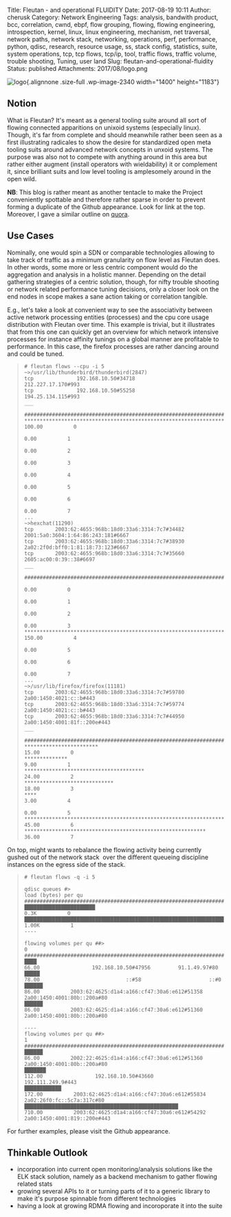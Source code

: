 Title: Fleutan - and operational FLUIDITY
Date: 2017-08-19 10:11
Author: cherusk
Category: Network Engineering
Tags: analysis, bandwith product, bcc, correlation, cwnd, ebpf, flow grouping, flowing, flowing engineering, introspection, kernel, linux, linux engineering, mechanism, net traversal, network paths, network stack, networking, operations, perf, performance, python, qdisc, research, resource usage, ss, stack config, statistics, suite, system operations, tcp, tcp flows, tcp/ip, tool, traffic flows, traffic volume, trouble shooting, Tuning, user land
Slug: fleutan-and-operational-fluidity
Status: published
Attachments: 2017/08/logo.png

<!--[Influence on GitHub](https://github.com/cherusk/fleutan)-->
<!--=========================================================-->

![logo]({static}2017/08/logo.png){.alignnone .size-full .wp-image-2340 width="1400" height="1183"}

Notion
------

What is Fleutan? It's meant as a general tooling suite around all sort of flowing connected apparitions on unixoid systems (especially linux). Though, it's far from complete and should meanwhile rather been seen as a first illustrating radicales to show the desire for standardized open meta tooling suits around advanced network concepts in unxoid systems. The purpose was also not to compete with anything around in this area but rather either augment (install operators with wieldability) it or complement it, since brilliant suits and low level tooling is amplesomely around in the open wild.

**NB**: This blog is rather meant as another tentacle to make the Project conveniently spottable and therefore rather sparse in order to prevent forming a duplicate of the Github appearance. Look for link at the top. Moreover, I gave a similar outline on [quora](https://www.quora.com/unanswered/Endpoint-focussed-Scalable-Flows-Paths-wielding).

Use Cases
---------

Nominally, one would spin a <span class="inline_editor_value"><span class="rendered_qtext">SDN or comparable technologies allowing to take track of traffic as a minimum granularity on flow level as Fleutan does. In other words, some more or less centric component would do the aggregation and analysis in a holistic manner. Depending on the detail gathering strategies of a centric solution, though, for nifty trouble shooting or network related performance tuning decisions, only a closer look on the end nodes in scope makes a sane action taking or correlation tangible.  
</span></span>

E.g., let's take a look at convenient way to see the associativity between active network processing entities (processes) and the cpu core usage distribution with Fleutan over time. This example is trivial, but it illustrates that from this one can quickly get an overview for which network intensive processes for instance affinity tunings on a global manner are profitable to performance. In this case, the firefox processes are rather dancing around and could be tuned.

>     # fleutan flows --cpu -i 5
>     ~>/usr/lib/thunderbird/thunderbird(2847)
>     tcp              192.168.10.50#34718                     212.227.17.170#993
>     tcp              192.168.10.50#55258                     194.25.134.115#993
>     ___
>
>     ####################################################################################################
>     *************************************************************************          100.00          0
>                                                                                          0.00          1
>                                                                                          0.00          2
>                                                                                          0.00          3
>                                                                                          0.00          4
>                                                                                          0.00          5
>                                                                                          0.00          6
>                                                                                          0.00          7
>     ...
>     ~>hexchat(11290)
>     tcp       2003:62:4655:968b:18d0:33a6:3314:7c7#34482               2001:5a0:3604:1:64:86:243:181#6667
>     tcp       2003:62:4655:968b:18d0:33a6:3314:7c7#38930               2a02:2f0d:bff0:1:81:18:73:123#6667
>     tcp       2003:62:4655:968b:18d0:33a6:3314:7c7#35660                 2605:ac00:0:39::38#6697
>     ___
>
>     ####################################################################################################
>                                                                                          0.00          0
>                                                                                          0.00          1
>                                                                                          0.00          2
>                                                                                          0.00          3
>     *************************************************************************          150.00          4
>                                                                                          0.00          5
>                                                                                          0.00          6
>                                                                                          0.00          7
>     ...
>     ~>/usr/lib/firefox/firefox(11181)
>     tcp       2003:62:4655:968b:18d0:33a6:3314:7c7#59780                2a00:1450:4021:c::b#443
>     tcp       2003:62:4655:968b:18d0:33a6:3314:7c7#59774                2a00:1450:4021:c::b#443
>     tcp       2003:62:4655:968b:18d0:33a6:3314:7c7#44950               2a00:1450:4001:81f::200e#443
>     ___
>
>     ####################################################################################################
>     ************************                                                            15.00          0
>     **************                                                                       9.00          1
>     ***************************************                                             24.00          2
>     *****************************                                                       18.00          3
>     ****                                                                                 3.00          4
>                                                                                          0.00          5
>     **************************************************************************          45.00          6
>     ***********************************************************                         36.00          7

On top, might wants to rebalance the flowing activity being currently gushed out of the network stack  over the different queueing discipline instances on the egress side of the stack.

>     # fleutan flows -q -i 5
>
>     qdisc queues #>
>     load (bytes) per qu
>     ####################################################################################################
>     ███████████████████████                                                              0.3K          0
>     ██████████████████████████████████████████████████████████████████████████          1.00K          1
>     ----
>
>     flowing volumes per qu ##>
>     0
>     #######################################################################################################################################################
>     ████                                                         66.00                 192.168.10.50#47956         91.1.49.97#80                         
>     █████                                                        78.00                            ::#58                      ::#0                          
>     ██████                                                       86.00          2003:62:4625:d1a4:a166:cf47:30a6:e612#51358 2a00:1450:4001:80b::200a#80    
>     ██████                                                       86.00          2003:62:4625:d1a4:a166:cf47:30a6:e612#51360 2a00:1450:4001:80b::200a#80    
>
>     ----
>     flowing volumes per qu ##>
>     1
>     #######################################################################################################################################################
>     ██████                                                       86.00          2002:22:4625:d1a4:a166:cf47:30a6:e612#51360 2a00:1450:4001:80b::200a#80    
>     ███████                                                     112.00                 192.168.10.50#43660        192.111.249.9#443                        
>     ████████████                                                172.00          2003:62:4625:d1a4:a166:cf47:30a6:e612#55834 2a02:26f0:fc::5c7a:317c#80     
>     ██████████████████████████████████████████████████          710.00          2003:62:4625:d1a4:a166:cf47:30a6:e612#54292 2a00:1450:4001:819::200e#443   

For further examples, please visit the Github appearance.

Thinkable Outlook
-----------------

-   incorporation into current open monitoring/analysis solutions like the ELK stack solution, namely as a backend mechanism to gather flowing related stats
-   growing several APIs to it or turning parts of it to a generic library to make it's purpose spinnable from different technologies
-   having a look at growing RDMA flowing and incoroporate it into the suite


